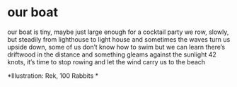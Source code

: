 # our boat

our boat is tiny,
maybe just large enough
for a cocktail party
we row, slowly, but steadily
from lighthouse to light house
and sometimes the waves 
turn us upside down,
some of us don’t know how to swim
but we can learn
there’s driftwood in the distance
and something gleams against the sunlight
42 knots, it’s time to stop rowing
and let the wind carry us
to the beach

*Illustration: Rek, 100 Rabbits *
